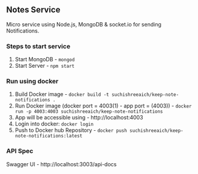 ## Notes Service
Micro service using Node.js, MongoDB & socket.io for sending Notifications.

### Steps to start service
1. Start MongoDB - ```mongod```
2. Start Server  - ```npm start```

### Run using docker
1. Build Docker image - ```docker build -t suchishreeaich/keep-note-notifications .```
2. Run Docker image (docker port = 4003(1) - app port = (4003)) - ```docker run -p 4003:4003 suchishreeaich/keep-note-notifications```
3. App will be accessible using - http://localhost:4003
4. Login into docker: ```docker login```
5. Push to Docker hub Repository  - ```docker push suchishreeaich/keep-note-notifications:latest```

### API Spec
Swagger UI - http://localhost:3003/api-docs